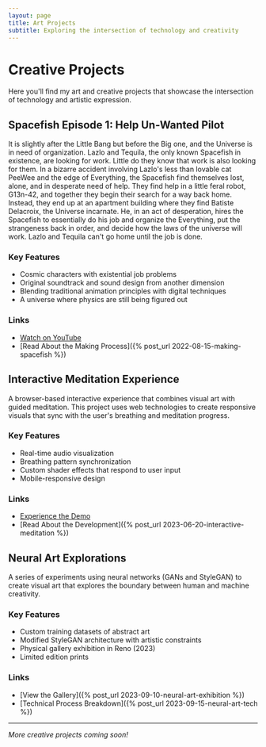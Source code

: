 ```yaml
---
layout: page
title: Art Projects
subtitle: Exploring the intersection of technology and creativity
---
```


# Creative Projects

Here you'll find my art and creative projects that showcase the intersection of technology and artistic expression.

## Spacefish Episode 1: Help Un-Wanted Pilot

It is slightly after the Little Bang but before the Big one, and the Universe is in need of organization. Lazlo and Tequila, the only known Spacefish in existence, are looking for work. Little do they know that work is also looking for them. In a bizarre accident involving Lazlo's less than lovable cat PeeWee and the edge of Everything, the Spacefish find themselves lost, alone, and in desperate need of help. They find help in a little feral robot, G13n-42, and together they begin their search for a way back home. Instead, they end up at an apartment building where they find Batiste Delacroix, the Universe incarnate. He, in an act of desperation, hires the Spacefish to essentially do his job and organize the Everything, put the strangeness back in order, and decide how the laws of the universe will work. Lazlo and Tequila can't go home until the job is done.

### Key Features

* Cosmic characters with existential job problems
* Original soundtrack and sound design from another dimension
* Blending traditional animation principles with digital techniques
* A universe where physics are still being figured out

### Links

* [Watch on YouTube](https://youtu.be/Pd-7Jculi_E?si=k23f5xb9vgtYWtQo)
* [Read About the Making Process]({% post_url 2022-08-15-making-spacefish %})

## Interactive Meditation Experience

A browser-based interactive experience that combines visual art with guided meditation. This project uses web technologies to create responsive visuals that sync with the user's breathing and meditation progress.

### Key Features

* Real-time audio visualization
* Breathing pattern synchronization
* Custom shader effects that respond to user input
* Mobile-responsive design

### Links

* [Experience the Demo](https://playweird.github.io/meditation-viz)
* [Read About the Development]({% post_url 2023-06-20-interactive-meditation %})

## Neural Art Explorations

A series of experiments using neural networks (GANs and StyleGAN) to create visual art that explores the boundary between human and machine creativity.

### Key Features

* Custom training datasets of abstract art
* Modified StyleGAN architecture with artistic constraints
* Physical gallery exhibition in Reno (2023)
* Limited edition prints

### Links

* [View the Gallery]({% post_url 2023-09-10-neural-art-exhibition %})
* [Technical Process Breakdown]({% post_url 2023-09-15-neural-art-tech %})

---

*More creative projects coming soon!*
